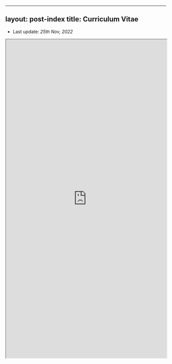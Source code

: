 
---
layout: post-index
title: Curriculum Vitae
---
* Last update: *25th Nov, 2022*

<iframe src="https://drive.google.com/file/d/1LjMRCXGFSLGRUpoQGho_8ZK3oACvKRoA/preview" width="100%" height="1000" allow="autoplay"></iframe>
